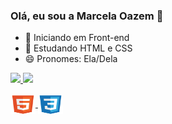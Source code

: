 ### Olá, eu sou a Marcela Oazem 👋

- 🔭 Iniciando em Front-end
- 🌱 Estudando HTML e CSS
- 😄 Pronomes: Ela/Dela

<div align = "centro" >
  <a href = "https://github.com/marcelaoazem ">
  <img width="48%" src= "https://github-readme-stats.vercel.app/api?username=marcelaoazem&show_icons=true&theme=radical&include_all_commits=true&count_private=true"/>
  <img width="48%" src= "https://github-readme-stats.vercel.app/api/top-langs/?username=MarcelaOazem&layout=compact&langs_count=7&theme=radical"/>
</div>
  
<div style="display: inline_block"><br>
  <img align="center" alt="Rafa-HTML" height="30" width="40" src="https://raw.githubusercontent.com/devicons/devicon/master/icons/html5/html5-original.svg">
  <img align="center" alt="Rafa-CSS" height="30" width="40" src="https://raw.githubusercontent.com/devicons/devicon/master/icons/css3/css3-original.svg">
  




